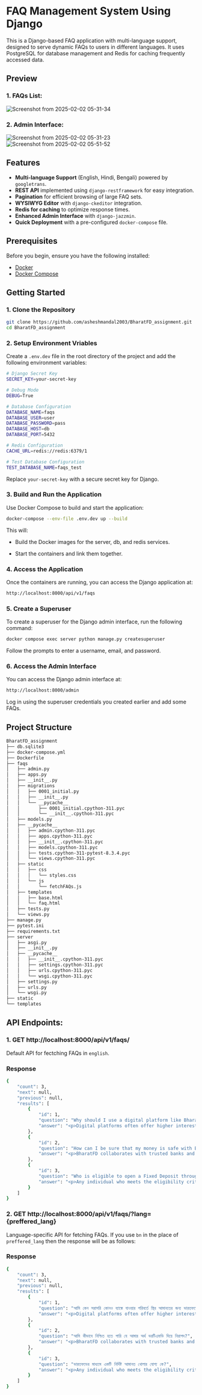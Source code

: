 # FAQ Management System Using Django

This is a Django-based FAQ application with multi-language support, designed to serve dynamic FAQs to users in different languages.
It uses PostgreSQL for database management and Redis for caching frequently accessed data.

## Preview

### 1. FAQs List:

![Screenshot from 2025-02-02 05-31-34](https://github.com/user-attachments/assets/5d21e1e7-4832-4cd1-8348-aa70c7a9eede)

### 2. Admin Interface:

![Screenshot from 2025-02-02 05-31-23](https://github.com/user-attachments/assets/759de2be-e7ed-482a-a577-63bc4fea3906)
![Screenshot from 2025-02-02 05-51-52](https://github.com/user-attachments/assets/298333af-0e16-4250-a669-2abf97b7f795)


## Features

- **Multi-language Support** (English, Hindi, Bengali) powered by `googletrans`.
- **REST API** implemented using `django-restframework` for easy integration.
- **Pagination** for efficient browsing of large FAQ sets.
- **WYSIWYG Editor** with `django-ckeditor` integration.
- **Redis for caching** to optimize response times.
- **Enhanced Admin Interface** with `django-jazzmin`.
- **Quick Deployment** with a pre-configured `docker-compose` file.

## Prerequisites

Before you begin, ensure you have the following installed:
- [Docker](https://docs.docker.com/get-docker/)
- [Docker Compose](https://docs.docker.com/compose/install/)

## Getting Started

### 1. Clone the Repository

```bash
git clone https://github.com/asheshmandal2003/BharatFD_assignment.git
cd BharatFD_assignment
```

### 2. Setup Environment Vriables

Create a `.env.dev` file in the root directory of the project and add the following environment variables:

```bash
# Django Secret Key
SECRET_KEY=your-secret-key

# Debug Mode
DEBUG=True

# Database Configuration
DATABASE_NAME=faqs
DATABASE_USER=user
DATABASE_PASSWORD=pass
DATABASE_HOST=db
DATABASE_PORT=5432

# Redis Configuration
CACHE_URL=redis://redis:6379/1

# Test Database Configuration
TEST_DATABASE_NAME=faqs_test
```
Replace `your-secret-key` with a secure secret key for Django.

### 3. Build and Run the Application

Use Docker Compose to build and start the application:
```bash
docker-compose --env-file .env.dev up --build
```

This will:

- Build the Docker images for the server, db, and redis services.

- Start the containers and link them together.

### 4. Access the Application

Once the containers are running, you can access the Django application at:

  ```bash
  http://localhost:8000/api/v1/faqs
  ```

### 5. Create a Superuser

To create a superuser for the Django admin interface, run the following command:

  ```bash
  docker compose exec server python manage.py createsuperuser
  ```

Follow the prompts to enter a username, email, and password.

###  6. Access the Admin Interface

You can access the Django admin interface at:

  ```bash
  http://localhost:8000/admin
  ```
Log in using the superuser credentials you created earlier and add some FAQs.

## Project Structure

  ```bash
BharatFD_assignment
├── db.sqlite3
├── docker-compose.yml
├── Dockerfile
├── faqs
│   ├── admin.py
│   ├── apps.py
│   ├── __init__.py
│   ├── migrations
│   │   ├── 0001_initial.py
│   │   ├── __init__.py
│   │   └── __pycache__
│   │       ├── 0001_initial.cpython-311.pyc
│   │       └── __init__.cpython-311.pyc
│   ├── models.py
│   ├── __pycache__
│   │   ├── admin.cpython-311.pyc
│   │   ├── apps.cpython-311.pyc
│   │   ├── __init__.cpython-311.pyc
│   │   ├── models.cpython-311.pyc
│   │   ├── tests.cpython-311-pytest-8.3.4.pyc
│   │   └── views.cpython-311.pyc
│   ├── static
│   │   ├── css
│   │   │   └── styles.css
│   │   └── js
│   │       └── fetchFAQs.js
│   ├── templates
│   │   ├── base.html
│   │   └── faq.html
│   ├── tests.py
│   └── views.py
├── manage.py
├── pytest.ini
├── requirements.txt
├── server
│   ├── asgi.py
│   ├── __init__.py
│   ├── __pycache__
│   │   ├── __init__.cpython-311.pyc
│   │   ├── settings.cpython-311.pyc
│   │   ├── urls.cpython-311.pyc
│   │   └── wsgi.cpython-311.pyc
│   ├── settings.py
│   ├── urls.py
│   └── wsgi.py
├── static
└── templates
  ```

## API Endpoints:

### 1. GET http://localhost:8000/api/v1/faqs/

Default API for fectching FAQs in `english`.

### Response
  ```bash
  {
      "count": 3,
      "next": null,
      "previous": null,
      "results": [
          {
              "id": 1,
              "question": "Why should I use a digital platform like BharatFD for fixed deposits instead of going directly to a bank?",
              "answer": "<p>Digital platforms often offer higher interest rates, provide a convenient way to compare different FD options, and ensure faster processing times. With BharatFD, you can manage multiple fixed deposits from different banks in one place without the need to visit each bank physically.</p>"
          },
          {
              "id": 2,
              "question": "How can I be sure that my money is safe with BharatFD?",
              "answer": "<p>BharatFD collaborates with trusted banks and financial institutions to offer fixed deposit products. The platform ensures that all investments are made directly with these institutions, adhering to regulatory standards. However, it&#39;s always advisable to review the terms and conditions of the specific bank or financial institution before investing.</p>"
          },
          {
              "id": 3,
              "question": "Who is eligible to open a Fixed Deposit through BharatFD?",
              "answer": "<p>Any individual who meets the eligibility criteria set by the respective banks or financial institutions can open a fixed deposit through BharatFD. This typically includes being at least 18 years old and complying with the Know Your Customer (KYC) requirements.</p>"
          }
      ]
  }
  ```

### 2. GET http://localhost:8000/api/v1/faqs/?lang={preffered_lang}

Language-specific API for fetching FAQs. If you use `bn` in the place of `preffered_lang` then the response will be as follows:

### Response

```bash
{
    "count": 3,
    "next": null,
    "previous": null,
    "results": [
        {
            "id": 1,
            "question": "আমি কেন সরাসরি কোনও ব্যাঙ্কে যাওয়ার পরিবর্তে স্থির আমানতের জন্য ভারতফডের মতো ডিজিটাল প্ল্যাটফর্ম ব্যবহার করব?",
            "answer": "<p>Digital platforms often offer higher interest rates, provide a convenient way to compare different FD options, and ensure faster processing times. With BharatFD, you can manage multiple fixed deposits from different banks in one place without the need to visit each bank physically.</p>"
        },
        {
            "id": 2,
            "question": "আমি কীভাবে নিশ্চিত হতে পারি যে আমার অর্থ ভরটিএফডি দিয়ে নিরাপদ?",
            "answer": "<p>BharatFD collaborates with trusted banks and financial institutions to offer fixed deposit products. The platform ensures that all investments are made directly with these institutions, adhering to regulatory standards. However, it&#39;s always advisable to review the terms and conditions of the specific bank or financial institution before investing.</p>"
        },
        {
            "id": 3,
            "question": "ভারতফডের মাধ্যমে একটি নির্দিষ্ট আমানত খোলার যোগ্য কে?",
            "answer": "<p>Any individual who meets the eligibility criteria set by the respective banks or financial institutions can open a fixed deposit through BharatFD. This typically includes being at least 18 years old and complying with the Know Your Customer (KYC) requirements.</p>"
        }
    ]
}
```











